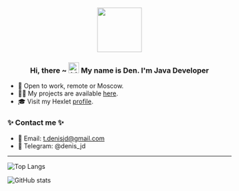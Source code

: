 <div align="center">
<h1><img src="https://media4.giphy.com/media/VTtANKl0beDFQRLDTh/giphy.gif" width="100"/></h1>
</div>
<h3 align="center">Hi, there ~ 
  <img src="https://user-images.githubusercontent.com/1303154/88677602-1635ba80-d120-11ea-84d8-d263ba5fc3c0.gif" width="24px" height="24px" alt="hi"> My name is Den. I'm Java Developer
</h3>

- 🔭 Open to work, remote or Moscow.
- 👨‍💻 My projects are available [here](https://github.com/DenisJD?tab=repositories).
- 🎓 Visit my Hexlet [profile](https://ru.hexlet.io/u/denisjd).

<h3> ✨ Contact me ✨</h3>

- 📧 Email: t.denisjd@gmail.com
- 📱 Telegram: @denis_jd

<hr>

![Top Langs](https://github-readme-stats-denisjd.vercel.app/api/top-langs/?username=DenisJD&show_icons=true&layout=compact&theme=tokyonight)

![GitHub stats](https://github-readme-stats-denisjd.vercel.app/api?username=DenisJD&show_icons=true&count_private=true&theme=tokyonight)

<!--
<h3 align="center">↺ I’m currently studying at Hexlet school and now I'm looking for new career opportunities as a Junior Java Developer.</h3>
- 🔭 Open to work, remote or Moscow.
- 📫 My [CV](https://cv.hexlet.io/resumes/1669).
**DenisJD/DenisJD** is a ✨ _special_ ✨ repository because its `README.md` (this file) appears on your GitHub profile.

Here are some ideas to get you started:

- 🔭 I’m currently working on ...
- 🌱 I’m currently learning ...
- 👯 I’m looking to collaborate on ...
- 🤔 I’m looking for help with ...
- 💬 Ask me about ...
- 📫 How to reach me: ...
- 😄 Pronouns: ...
- ⚡ Fun fact: ...
-->
